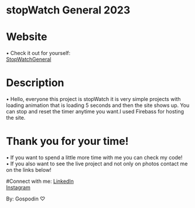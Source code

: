 # stopWatch General 2023

# Website
• Check it out for yourself: <br>
[StopWatchGeneral](https://stopwatch-b5b6a.web.app/) 

# Description
• Hello, everyone this project is stopWatch it is very simple projects with loading animation that is loading 5 seconds and then the site shows up. <bbr> You can stop and reset the timer anytime you want.I used Firebass for hosting the site.

# Thank you for your time!
• If you want to spend a little more time with me you can check my code! <br>
• If you also want to see the live project and not only on photos contact me on the links below!

#Connect with me:
[LinkedIn](https://www.linkedin.com/in/gospodin-gospodinov-853b3a23b/) <br>
[Instagram](https://www.instagram.com/dinkichae/)

By: Gospodin ♡
